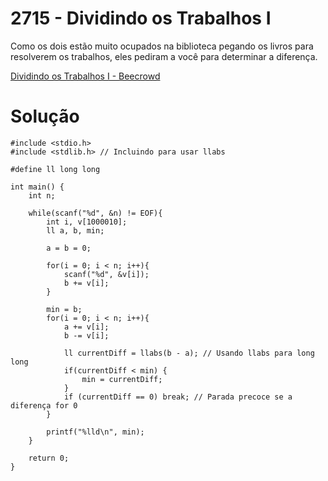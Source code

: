 # 2715 - Dividindo os Trabalhos I

Como os dois estão muito ocupados na biblioteca pegando os livros para resolverem os trabalhos, eles pediram a você para determinar a diferença.

[Dividindo os Trabalhos I - Beecrowd](https://judge.beecrowd.com/pt/problems/view/2715)

# Solução

```
#include <stdio.h>
#include <stdlib.h> // Incluindo para usar llabs

#define ll long long

int main() {
    int n;

    while(scanf("%d", &n) != EOF){
        int i, v[1000010];
        ll a, b, min;

        a = b = 0;

        for(i = 0; i < n; i++){
            scanf("%d", &v[i]);
            b += v[i];
        }

        min = b;
        for(i = 0; i < n; i++){
            a += v[i];
            b -= v[i];

            ll currentDiff = llabs(b - a); // Usando llabs para long long
            if(currentDiff < min) {
                min = currentDiff;
            }
            if (currentDiff == 0) break; // Parada precoce se a diferença for 0
        }

        printf("%lld\n", min);
    }

    return 0;
}

```